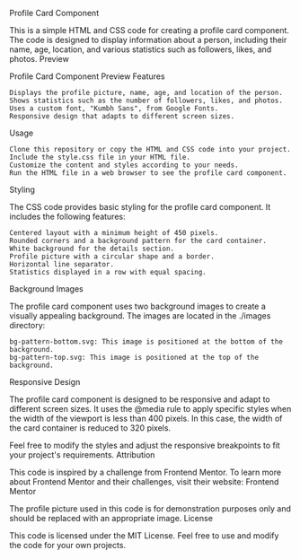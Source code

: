 Profile Card Component

This is a simple HTML and CSS code for creating a profile card component. The code is designed to display information about a person, including their name, age, location, and various statistics such as followers, likes, and photos.
Preview

Profile Card Component Preview
Features

    Displays the profile picture, name, age, and location of the person.
    Shows statistics such as the number of followers, likes, and photos.
    Uses a custom font, "Kumbh Sans", from Google Fonts.
    Responsive design that adapts to different screen sizes.

Usage

    Clone this repository or copy the HTML and CSS code into your project.
    Include the style.css file in your HTML file.
    Customize the content and styles according to your needs.
    Run the HTML file in a web browser to see the profile card component.

Styling

The CSS code provides basic styling for the profile card component. It includes the following features:

    Centered layout with a minimum height of 450 pixels.
    Rounded corners and a background pattern for the card container.
    White background for the details section.
    Profile picture with a circular shape and a border.
    Horizontal line separator.
    Statistics displayed in a row with equal spacing.

Background Images

The profile card component uses two background images to create a visually appealing background. The images are located in the ./images directory:

    bg-pattern-bottom.svg: This image is positioned at the bottom of the background.
    bg-pattern-top.svg: This image is positioned at the top of the background.

Responsive Design

The profile card component is designed to be responsive and adapt to different screen sizes. It uses the @media rule to apply specific styles when the width of the viewport is less than 400 pixels. In this case, the width of the card container is reduced to 320 pixels.

Feel free to modify the styles and adjust the responsive breakpoints to fit your project's requirements.
Attribution

This code is inspired by a challenge from Frontend Mentor. To learn more about Frontend Mentor and their challenges, visit their website: Frontend Mentor

The profile picture used in this code is for demonstration purposes only and should be replaced with an appropriate image.
License

This code is licensed under the MIT License. Feel free to use and modify the code for your own projects.
